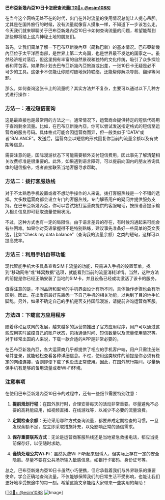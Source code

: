 **巴布亞新幾內亞10日卡怎麽查流量[[TG💪+ @esim1088](https://t.me/s/esim1088)]**

在当今这个网络无处不在的时代，出门在外时流量的使用情况总能让人提心吊胆。尤其是在国外旅行的时候，没有流量就像盲人摸象一样，不知道下一步该怎么走。今天我们就来聊聊关于巴布亞新幾內亞10日卡如何查询流量的问题，希望能帮到那些即将踏上这片神秘土地的朋友们。

首先，让我们简单了解一下巴布亞新幾內亞（简称巴新）的基本情况。巴布亞新幾內亞位于太平洋西南部，是世界上第二大岛国，也是世界最不发达的国家之一。虽然经济相对落后，但这里拥有丰富的自然景观和独特的文化传统，吸引了众多探险者和背包客。如果你计划去巴布亞新幾內亞旅游或出差，一张10日卡无疑是必不可少的工具。这张卡不仅能让你随时随地保持联络，还能帮你解决导航、翻译等问题。

那么，如何查询这张卡上的流量呢？其实方法并不复杂，主要可以通过以下几种方式进行操作：

### 方法一：通过短信查询

这是最直接也是最常用的方法之一。通常情况下，运营商会提供特定的短信代码用于查询剩余流量。比如，在巴布亞新幾內亞，你可以尝试发送指定格式的短信至运营商的服务号码。具体格式可能会因运营商而异，但一般类似于“DATA”或者“BALANCE”。发送后，运营商会以短信的形式回复你当前的流量余额以及有效期等信息。

需要注意的是，国际漫游状态下可能需要额外支付短信费用，因此事先了解清楚相关收费标准是很重要的。此外，如果遇到语言障碍，可以提前向国内的朋友咨询具体的短信指令，或者直接联系当地客服寻求帮助。

### 方法二：拨打客服热线

对于不太熟悉手机设置或者不想动手操作的人来说，拨打客服热线是一个不错的选择。大多数运营商都会设立专门的客服热线，专门解答用户的疑问并提供服务支持。在巴布亞新幾內亞，你可以尝试拨打运营商提供的客服电话，按照语音提示输入相关信息即可获取流量使用状况。

不过，这种方式也有一定的局限性。由于语言差异的存在，有时候沟通起来可能会有些困难。如果你对英语掌握得不是特别熟练，建议事先准备好一些简单的英文表达，比如“Check my data balance”（查询我的流量余额）之类的短句，这样可以提高效率。

### 方法三：利用手机自带功能

现代智能手机大多具备查看SIM卡流量的功能，只需进入手机的设置菜单，找到“移动网络”或“蜂窝数据”选项，就能看到当前的流量消耗详情。当然，这种方法的前提是你已经正确安装了当地的SIM卡，并且设备已经成功激活了该卡的服务。

值得注意的是，不同品牌和型号的手机界面设计有所不同，具体操作步骤也会有所区别。因此，在出发前最好先熟悉一下自己手机的相关功能，以免到了目的地手忙脚乱。另外，如果不确定自己的手机是否支持国际漫游，请提前咨询运营商客服。

### 方法四：下载官方应用程序

随着移动互联网的发展，越来越多的运营商推出了官方应用程序，用户可以通过这些应用实时监控自己的账户状态，包括通话时间、短信数量以及流量使用情况等。对于经常出国的人来说，下载一款合适的APP是非常必要的。

在巴布亞新幾內亞，各大运营商几乎都提供了相应的手机客户端，用户只需注册账号并登录，就能轻松查看各种详细信息。不过，使用这类软件的前提是你必须有稳定的网络连接，否则即便下载了也没法正常使用。因此，在国外旅行期间，尽量确保手机有足够的备用流量或者Wi-Fi环境。

### 注意事项

在使用巴布亞新幾內亞10日卡的过程中，还有一些细节需要特别注意：

1. **提前规划行程**：在国外旅行时，合理安排每天的活动非常重要。尽量避免不必要的高耗能应用，如视频直播、在线游戏等，以减少不必要的流量浪费。
   
2. **定期检查余额**：无论采用哪种方式查询流量，都要养成定期检查的习惯。一旦发现余额不足，应立即采取措施补充，以免影响正常的通信需求。

3. **保存重要联系方式**：无论是运营商客服热线还是当地紧急救援电话，都应当提前保存好，以便随时求助。

4. **谨慎处理公共Wi-Fi**：虽然免费Wi-Fi听起来很诱人，但实际上存在一定的安全隐患。尽量不要在公共场所输入敏感信息，如银行卡密码、身份证号等。

总之，巴布亞新幾內亞10日卡虽然小巧便携，但它承载着我们与外界联系的重要使命。学会正确地查询流量，不仅能够保障我们的日常生活不受影响，也能让我们更好地享受旅途中的每一刻。希望这篇文章能给大家带来一些实用的帮助！

[[TG💪+ @esim1088](https://t.me/s/esim1088) ![Image](https://i.postimg.cc/4NQfJmqS/Snipaste-2025-05-13-00-14-12.png)]